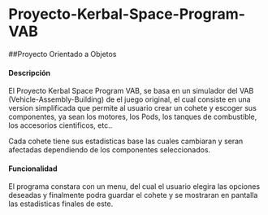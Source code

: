 # Proyecto-Kerbal-Space-Program-VAB
##Proyecto Orientado a Objetos

#### Descripción

El Proyecto Kerbal Space Program VAB, se basa en un simulador del VAB (Vehicle-Assembly-Building) de el juego original, el cual consiste en una version simplificada que permite al usuario crear un cohete y escoger sus componentes, ya sean los motores, los Pods, los tanques de combustible, los accesorios cientificos, etc.. 

Cada cohete tiene sus estadisticas base las cuales cambiaran y seran afectadas dependiendo de los componentes seleccionados.

#### Funcionalidad
El programa constara con un menu, del cual el usuario elegira las opciones deseadas y finalmente podra guardar el cohete y se mostraran en pantalla las estadisticas finales de este.
